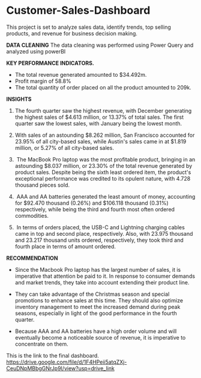 # Customer-Sales-Dashboard

This project is set to analyze sales data, identify trends, top selling products, and revenue for business decision making.

**DATA CLEANING**
The data cleaning was performed using Power Query and analyzed using powerBI

**KEY PERFORMANCE INDICATORS.**
- The total revenue generated amounted to $34.492m.
- Profit margin of 58.8%
- The total quantity of order placed on all the product amounted to 209k.

**INSIGHTS**
1.  The fourth quarter saw the highest revenue, with December generating the highest sales of $4.613 million, or 13.37% of total sales. The first quarter saw the lowest sales, with January being the lowest month.

2.  With sales of an astounding $8.262 million, San Francisco accounted for 23.95% of all city-based sales, while Austin's sales came in at $1.819 million, or 5.27% of all city-based sales.
 
3.  The MacBook Pro laptop was the most profitable product, bringing in an astounding $8.037 million, or 23.30% of the total revenue generated by product sales. Despite being the sixth least ordered item, the product's exceptional performance was credited to its opulent nature, with 4.728 thousand pieces sold.

4.  AAA and AA batteries generated the least amount of money, accounting for $92.470 thousand (0.26%) and $106.118 thousand (0.31%) respectively, while being the third and fourth most often ordered commodities.

5.  In terms of orders placed, the USB-C and Lightning charging cables came in top and second place, respectively. Also, with 23.975 thousand and 23.217 thousand units ordered, respectively, they took third and fourth place in terms of amount ordered.

**RECOMMENDATION**
- Since the Macbook Pro laptop has the largest number of sales, it is imperative that attention be paid to it. In response to consumer demands and market trends, they take into account extending their product line.
  
- They can take advantage of the Christmas season and special promotions to enhance sales at this time. They should also optimize inventory management to meet the increased demand during peak seasons, especially in light of the good performance in the fourth quarter.
  
- Because AAA and AA batteries have a high order volume and will eventually become a noticeable source of revenue, it is imperative to concentrate on them.
  
This is the link to the final dashboard.
  https://drive.google.com/file/d/1F4HPeii5atqZXj-CeuDNpMBbgGNrJp9I/view?usp=drive_link
